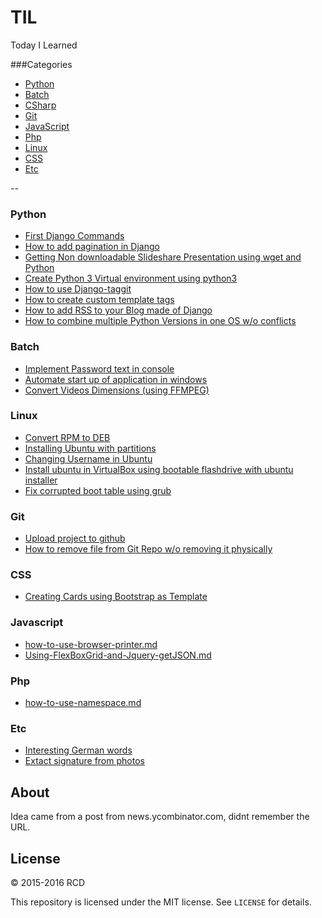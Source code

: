 # TIL
Today I Learned 

###Categories

* [Python](#python)
* [Batch](#batch)
* [CSharp](#csharp)
* [Git](#git)
* [JavaScript](#javascript)
* [Php](#Php)
* [Linux](#linux)
* [CSS](#css)
* [Etc](#etc)

--

### Python

- [First Django Commands](python/first-django-commands.md)
- [How to add pagination in Django](python/How-to-add-pagination-in-Django.md)
- [Getting Non downloadable Slideshare Presentation using wget and Python](python/Getting-Non-downloadable-Slideshare-Presentation-using-wget-and-Python.md)
- [Create Python 3 Virtual environment using python3](python/Create-Python-3-Virtual-environment-using-python3.md)
- [How to use Django-taggit](python/how-to-use-django-taggit.md)
- [How to create custom template tags ](python/How-to-create-custom-template-tags.md)
- [How to add RSS to your Blog made of Django ](python/How-to-add-RSS-to-your-Blog-made-of-Django.md)
- [How to combine multiple Python Versions in one OS w/o conflicts](python/combine-multiple-python-versions-in-OS.md)


### Batch
- [Implement Password text in console](batch/implement-password-text-in-console.md)
- [Automate start up of application in windows](batch/Automate-start-up-of-application-in-windows.md)
- [Convert Videos Dimensions (using FFMPEG)](batch/convert-videos-dimensions.md)

### Linux
- [Convert RPM to DEB](linux/convert-rpm-to-deb.md)
- [Installing Ubuntu with partitions](linux/Installing-Ubuntu-with-partitions.md)
- [Changing Username in Ubuntu](linux/Changing-Username-in-Ubuntu.md)
- [Install ubuntu in VirtualBox using bootable flashdrive with ubuntu installer](linux/Install-ubuntu-in-VirtualBox-using-bootable-flashdrive-with-ubuntu-installer.md)
- [Fix corrupted boot table using grub](linux/Fix-corrupted-boot-table-using-grub.md)

### Git
- [Upload project to github](git/upload-project-to-github.md)
- [How to remove file from Git Repo w/o removing it physically](git/remove-from-git-repo.md)

### CSS
- [Creating Cards using Bootstrap as Template](css/create-cards-using-bootstrap.md)

### Javascript
- [how-to-use-browser-printer.md](Javascript/how-to-use-browser-printer.md)
- [Using-FlexBoxGrid-and-Jquery-getJSON.md](Javascript/Using-FlexBoxGrid-and-Jquery-getJSON.md)

### Php
- [how-to-use-namespace.md](Php/how-to-use-namespace.md)


### Etc
- [Interesting German words](etc/Interesting-German-words.md)
- [Extact signature from photos](etc/extracting-signatures-from-photo.md)

## About

Idea came from a post from news.ycombinator.com, didnt remember the URL.

## License

&copy; 2015-2016 RCD

This repository is licensed under the MIT license. See `LICENSE` for
details.

